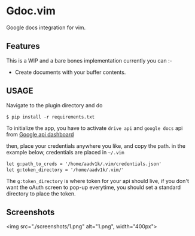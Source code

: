 # Gdoc.vim
Google docs integration for vim.

## Features
This is a WIP and a bare bones implementation currently you can :- 
- Create documents with your buffer contents.

## USAGE
Navigate to the plugin directory and do
```shell
$ pip install -r requirements.txt
```

To initialize the app, you have to activate `drive api` and `google docs` api from
[Google api dashboard](https://console.cloud.google.com/apis/dashboard)

then, place your credentials anywhere you like, and copy the path. in the example below, credentials
are placed in `~/.vim`

```vim
let g:path_to_creds = '/home/aadv1k/.vim/credentials.json'
let g:token_directory = '/home/aadv1k/.vim/'
```

The `g:token_directory` is where token for your api should live, if you don't want the oAuth screen
to pop-up everytime, you should set a standard directory to place the token.

## Screenshots
<img src="./screenshots/1.png" alt="1.png", width="400px">
